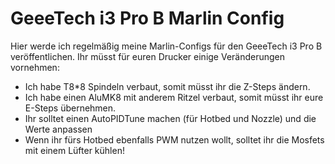 # GeeeTech i3 Pro B Marlin Config

Hier werde ich regelmäßig meine Marlin-Configs für den GeeeTech i3 Pro B veröffentlichen.
Ihr müsst für euren Drucker einige Veränderungen vornehmen:
- Ich habe T8*8 Spindeln verbaut, somit müsst ihr die Z-Steps ändern.
- Ich habe einen AluMK8 mit anderem Ritzel verbaut, somit müsst ihr eure E-Steps übernehmen.
- Ihr solltet einen AutoPIDTune machen (für Hotbed und Nozzle) und die Werte anpassen
- Wenn ihr fürs Hotbed ebenfalls PWM nutzen wollt, solltet ihr die Mosfets mit einem Lüfter kühlen!
